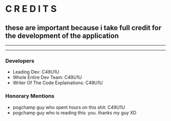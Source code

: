 # C R E D I T S
## these are important because i take full credit for the development of the application
---
---
### Developers
* Leading Dev: C49U1U
* Whole Entire Dev Team: C49U1U
* Writer Of The Code Explainations: C49U1U
### Honorary Mentions
* pogchamp guy who spent hours on this shit: C49U1U
* pogchamp guy who is reading this: you. thanks my guy XD
